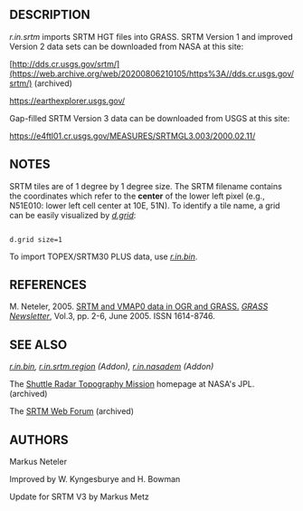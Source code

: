 
## DESCRIPTION

*r.in.srtm* imports SRTM HGT files into GRASS.
SRTM Version 1 and improved Version 2 data sets can be downloaded from
NASA at this site:

[http://dds.cr.usgs.gov/srtm/](https://web.archive.org/web/20200806210105/https%3A//dds.cr.usgs.gov/srtm/) (archived)

<https://earthexplorer.usgs.gov/>

Gap-filled SRTM Version 3 data can be downloaded from USGS at this site:

<https://e4ftl01.cr.usgs.gov/MEASURES/SRTMGL3.003/2000.02.11/>

## NOTES

SRTM tiles are of 1 degree by 1 degree size. The SRTM filename contains the
coordinates which refer to the **center** of the lower left pixel (e.g., N51E010:
lower left cell center at 10E, 51N). To identify a tile name, a grid can be easily
visualized by *[d.grid](d.grid.html)*:

```

d.grid size=1

```

To import TOPEX/SRTM30 PLUS data, use *[r.in.bin](r.in.bin.html)*.

## REFERENCES

M. Neteler, 2005. [SRTM and VMAP0 data in OGR and GRASS.](https://grass.osgeo.org/newsletter/GRASSNews_vol3.pdf) *[GRASS Newsletter](https://grass.osgeo.org/newsletter/)*, Vol.3, pp. 2-6, June 2005. ISSN 1614-8746.

## SEE ALSO

*[r.in.bin](r.in.bin.html),
[r.in.srtm.region](https://grass.osgeo.org/grass8/manuals/addons/r.in.srtm.region.html) (Addon),
[r.in.nasadem](https://grass.osgeo.org/grass8/manuals/addons/r.in.nasadem.html) (Addon)*

The [Shuttle Radar Topography Mission](https://web.archive.org/web/20240204072129/https%3A//www2.jpl.nasa.gov/srtm/)
homepage at NASA's JPL. (archived)

The [SRTM Web Forum](https://web.archive.org/web/20071029205240/http%3A//pub7.bravenet.com/forum/537683448/) (archived)

## AUTHORS

Markus Neteler

Improved by W. Kyngesburye and H. Bowman

Update for SRTM V3 by Markus Metz
